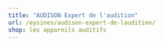 ```yaml
---
title: "AUDISON Expert de l'audition"
url: /eysines/audison-expert-de-laudition/
shop: les appareils auditifs
---
```

